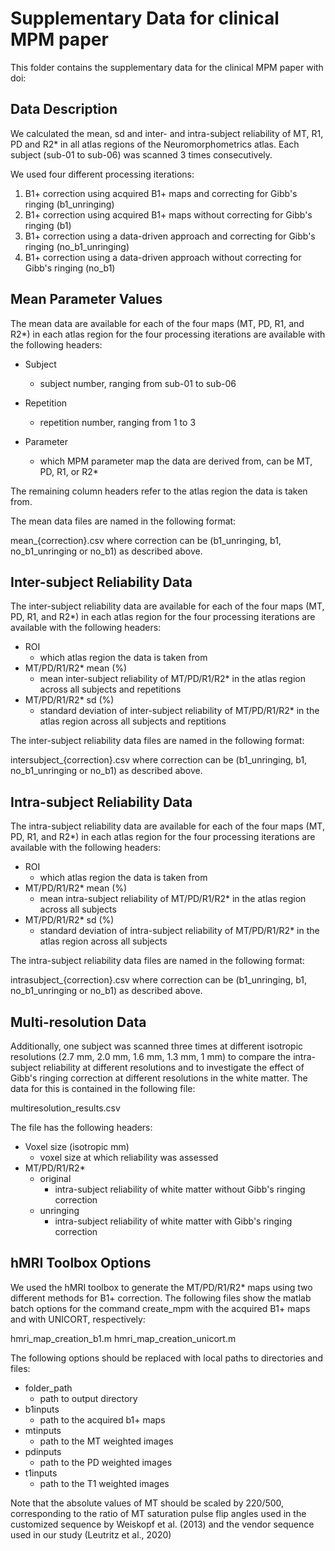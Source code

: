 # Supplementary Data for clinical MPM paper
This folder contains the supplementary data for the clinical MPM paper with doi: 

## Data Description
We calculated the mean, sd and inter- and intra-subject reliability of MT, R1, PD and R2* in all atlas regions of the Neuromorphometrics atlas. Each subject (sub-01 to sub-06) was scanned 3 times consecutively.

We used four different processing iterations:

1. B1+ correction using acquired B1+ maps and correcting for Gibb's ringing (b1_unringing)
2. B1+ correction using acquired B1+ maps without correcting for Gibb's ringing (b1)
3. B1+ correction using a data-driven approach and correcting for Gibb's ringing (no_b1_unringing)
4. B1+ correction using a data-driven approach without correcting for Gibb's ringing (no_b1)

## Mean Parameter Values
The mean data are available for each of the four maps (MT, PD, R1, and R2*) in each atlas region for the four processing iterations are available with the following headers:
- Subject
    - subject number, ranging from sub-01 to sub-06

- Repetition
    - repetition number, ranging from 1 to 3

- Parameter
    - which MPM parameter map the data are derived from, can be MT, PD, R1, or R2*

The remaining column headers refer to the atlas region the data is taken from.

The mean data files are named in the following format:

mean_{correction}.csv where correction can be (b1_unringing, b1, no_b1_unringing or no_b1) as described above.

## Inter-subject Reliability Data
The inter-subject reliability data are available for each of the four maps (MT, PD, R1, and R2*) in each atlas region for the four processing iterations are available with the following headers:
- ROI
    - which atlas region the data is taken from
- MT/PD/R1/R2* mean (%)
    - mean inter-subject reliability of MT/PD/R1/R2* in the atlas region across all subjects and repetitions
- MT/PD/R1/R2* sd (%)
    - standard deviation of inter-subject reliability of MT/PD/R1/R2* in the atlas region across all subjects and reptitions

The inter-subject reliability data files are named in the following format:

intersubject_{correction}.csv where correction can be (b1_unringing, b1, no_b1_unringing or no_b1) as described above.

## Intra-subject Reliability Data
The intra-subject reliability data are available for each of the four maps (MT, PD, R1, and R2*) in each atlas region for the four processing iterations are available with the following headers:
- ROI
    - which atlas region the data is taken from
- MT/PD/R1/R2* mean (%)
    - mean intra-subject reliability of MT/PD/R1/R2* in the atlas region across all subjects 
- MT/PD/R1/R2* sd (%)
    - standard deviation of intra-subject reliability of MT/PD/R1/R2* in the atlas region across all subjects

The intra-subject reliability data files are named in the following format:

intrasubject_{correction}.csv where correction can be (b1_unringing, b1, no_b1_unringing or no_b1) as described above.

## Multi-resolution Data
Additionally, one subject was scanned three times at different isotropic resolutions (2.7 mm, 2.0 mm, 1.6 mm, 1.3 mm, 1 mm) to compare the intra-subject reliability at different resolutions and to investigate the effect of Gibb's ringing correction at different resolutions in the white matter. The data for this is contained in the following file:

multiresolution_results.csv 

The file has the following headers:
- Voxel size (isotropic mm)
    - voxel size at which reliability was assessed
- MT/PD/R1/R2*
    - original
        - intra-subject reliability of white matter without Gibb's ringing correction
    - unringing
        - intra-subject reliability of white matter with Gibb's ringing correction

## hMRI Toolbox Options
We used the hMRI toolbox to generate the MT/PD/R1/R2* maps using two different methods for B1+ correction. The following files show the matlab batch options for the command create_mpm with the acquired B1+ maps and with UNICORT, respectively:

hmri_map_creation_b1.m
hmri_map_creation_unicort.m

The following options should be replaced with local paths to directories and files:
- folder_path
    - path to output directory
- b1inputs
    - path to the acquired b1+ maps
- mtinputs
    - path to the MT weighted images 
- pdinputs 
    - path to the PD weighted images
- t1inputs
    - path to the T1 weighted images

Note that the absolute values of MT should be scaled by 220/500, corresponding to the ratio of MT saturation pulse flip angles used in the customized sequence by Weiskopf et al. (2013) and the vendor sequence used in our study (Leutritz et al., 2020)
